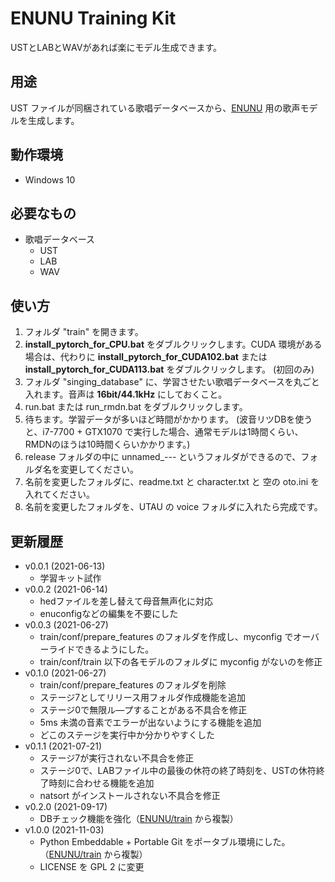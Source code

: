 # ENUNU Training Kit

USTとLABとＷAVがあれば楽にモデル生成できます。

## 用途

UST ファイルが同梱されている歌唱データベースから、[ENUNU](https://github.com/oatsu-gh/ENUNU) 用の歌声モデルを生成します。

## 動作環境

- Windows 10

## 必要なもの

- 歌唱データベース
  - UST
  - LAB
  - WAV

## 使い方

1. フォルダ "train" を開きます。
2. **install_pytorch_for_CPU.bat** をダブルクリックします。CUDA 環境がある場合は、代わりに **install_pytorch_for_CUDA102.bat** または **install_pytorch_for_CUDA113.bat** をダブルクリックします。 (初回のみ)
3. フォルダ "singing_database" に、学習させたい歌唱データベースを丸ごと入れます。音声は **16bit/44.1kHz** にしておくこと。
4. run.bat または run_rmdn.bat をダブルクリックします。
5. 待ちます。学習データが多いほど時間がかかります。 (波音リツDBを使うと、i7-7700 + GTX1070 で実行した場合、通常モデルは1時間くらい、RMDNのほうは10時間くらいかかります。)
6. release フォルダの中に unnamed_--- というフォルダができるので、フォルダ名を変更してください。
7. 名前を変更したフォルダに、readme.txt と character.txt と 空の oto.ini を入れてください。
8. 名前を変更したフォルダを、UTAU の voice フォルダに入れたら完成です。

## 更新履歴

- v0.0.1 (2021-06-13)
  - 学習キット試作
- v0.0.2 (2021-06-14)
  - hedファイルを差し替えて母音無声化に対応
  - enuconfigなどの編集を不要にした
- v0.0.3 (2021-06-27)
  - train/conf/prepare_features のフォルダを作成し、myconfig でオーバーライドできるようにした。
  - train/conf/train 以下の各モデルのフォルダに myconfig がないのを修正
- v0.1.0 (2021-06-27)
  - train/conf/prepare_features のフォルダを削除
  - ステージ7としてリリース用フォルダ作成機能を追加
  - ステージ0で無限ル―プすることがある不具合を修正
  - 5ms 未満の音素でエラーが出ないようにする機能を追加
  - どこのステージを実行中か分かりやすくした
- v0.1.1 (2021-07-21)
  - ステージ7が実行されない不具合を修正
  - ステージ0で、LABファイル中の最後の休符の終了時刻を、USTの休符終了時刻に合わせる機能を追加
  - natsort がインストールされない不具合を修正
- v0.2.0 (2021-09-17)
  - DBチェック機能を強化（[ENUNU/train](https://github.com/oatsu-gh/ENUNU/tree/main/train) から複製）
- v1.0.0 (2021-11-03)
  - Python Embeddable + Portable Git をポータブル環境にした。（[ENUNU/train](https://github.com/oatsu-gh/ENUNU/tree/main/train) から複製）
  - LICENSE を GPL 2 に変更
